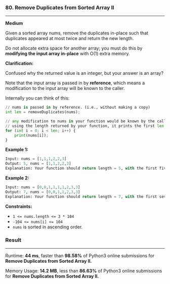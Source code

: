 ### 80. Remove Duplicates from Sorted Array II

---

**Medium**

Given a sorted array nums, remove the duplicates in-place such that duplicates appeared at most twice and return the new length.

Do not allocate extra space for another array; you must do this by **modifying the input array in-place** with O(1) extra memory.

**Clarification:**

Confused why the returned value is an integer, but your answer is an array?

Note that the input array is passed in by **reference**, which means a modification to the input array will be known to the caller.

Internally you can think of this:

```python
// nums is passed in by reference. (i.e., without making a copy)
int len = removeDuplicates(nums);

// any modification to nums in your function would be known by the caller.
// using the length returned by your function, it prints the first len elements.
for (int i = 0; i < len; i++) {
    print(nums[i]);
}
```

**Example 1:**

```python
Input: nums = [1,1,1,2,2,3]
Output: 5, nums = [1,1,2,2,3]
Explanation: Your function should return length = 5, with the first five elements of nums being 1, 1, 2, 2 and 3 respectively. It doesn't matter what you leave beyond the returned length.
```

**Example 2:**

```python
Input: nums = [0,0,1,1,1,1,2,3,3]
Output: 7, nums = [0,0,1,1,2,3,3]
Explanation: Your function should return length = 7, with the first seven elements of nums being modified to 0, 0, 1, 1, 2, 3 and 3 respectively. It doesn't matter what values are set beyond the returned length.
```

**Constraints:**

- `1 <= nums.length <= 3 * 104`
- `-104 <= nums[i] <= 104`
- `nums` is sorted in ascending order.

### Result

---

Runtime: **44 ms**, faster than **98.58%** of Python3 online submissions for **Remove Duplicates from Sorted Array II.**

Memory Usage: **14.2 MB**, less than **86.63%** of Python3 online submissions for **Remove Duplicates from Sorted Array II.**
